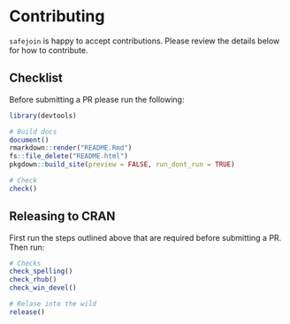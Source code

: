 # Contributing

`safejoin` is happy to accept contributions. Please review the details below for how to contribute.

## Checklist

Before submitting a PR please run the following:

```r
library(devtools)

# Build docs
document()
rmarkdown::render("README.Rmd")
fs::file_delete("README.html")
pkgdown::build_site(preview = FALSE, run_dont_run = TRUE)

# Check
check()
```

## Releasing to CRAN

First run the steps outlined above that are required before submitting a PR. Then run:

```r
# Checks
check_spelling()
check_rhub()
check_win_devel()

# Relase into the wild
release()
```